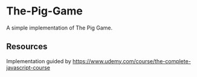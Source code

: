 # The-Pig-Game
A simple implementation of The Pig Game.

## Resources
Implementation guided by https://www.udemy.com/course/the-complete-javascript-course
